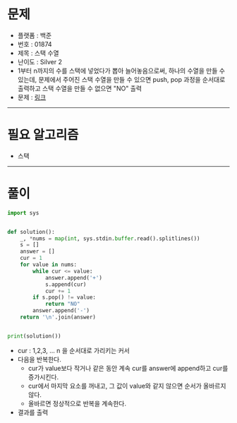 # 문제
- 플랫폼 : 백준
- 번호 : 01874
- 제목 : 스택 수열
- 난이도 : Silver 2
- 1부터 n까지의 수를 스택에 넣었다가 뽑아 늘어놓음으로써, 하나의 수열을 만들 수 있는데, 문제에서 주어진 스택 수열을 만들 수 있으면
push, pop 과정을 순서대로 출력하고 스택 수열을 만들 수 없으면 "NO" 출력
- 문제 : <a href="https://www.acmicpc.net/problem/1874" target="_blank">링크</a>

---

# 필요 알고리즘
- 스택

---

# 풀이
```python
import sys


def solution():
    _, *nums = map(int, sys.stdin.buffer.read().splitlines())
    s = []
    answer = []
    cur = 1
    for value in nums:
        while cur <= value:
            answer.append('+')
            s.append(cur)
            cur += 1
        if s.pop() != value:
            return "NO"
        answer.append('-')
    return '\n'.join(answer)


print(solution())
```
- cur : 1,2,3, ... n 을 순서대로 가리키는 커서
- 다음을 반복한다.
  - cur가 value보다 작거나 같은 동안 계속 cur를 answer에 append하고 cur를 증가시킨다.
  - cur에서 마지막 요소를 꺼내고, 그 값이 value와 같지 않으면 순서가 올바르지 않다.
  - 올바르면 정상적으로 반복을 계속한다.
- 결과를 출력
